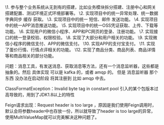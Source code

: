 

\1. 参与整个业务系统从无到有的搭建，比如业务模块拆分搭建、注册中心和网关搭建配置、测试环境正式环境部署等。
 \2. 实现项目中的统一异常处理、统一数据字典同步 缓存 获取。
 \3. 实现项目中的统一 短信、邮件 发送功能。
 \4. 实现项目中的统一APP消息推送功能。
 \5. 实现项目中的统一OSS凭证获取、上传、下载等功能。
 \6. 实现用户的微信小程序、APP和PC网页的登录、注册功能。
 \7. 实现接口的统一登录校验、权限校验。
 \8. 实现了大部分和用户相关的功能。
 \9. 实现微信小程序的微信支付、APP的微信支付。
 \10. 实现APP的支付宝支付。
 \11. 实现了蛋价行情、行情点评相关的功能。
 \12. 实现了商品分类、商品列表、商品详情等和商品相关的部分功能。







问题：消息工具，有发送消息、获取消息等方法，还有一个消息监听器，这些都是抽象的。然后 具体实现 可以是 kafka 的，或者 amqp 的。 但是 消息监听器 那个东西 没办法在启动阶段 将其注册到 比如 amqp 中去。



ClassFormatException：Invalid byte tag in constant pool     引入的某个包版本过高导致的，用到了JDK1.8以上的特性



Feign请求出现：Request header is too large   ，原因是我们使用Feign调用时，默认会将参数header中也存放一份，所以就导致了header is too large的异常，使用MultiValueMap就可以完美解决这种问题了。







